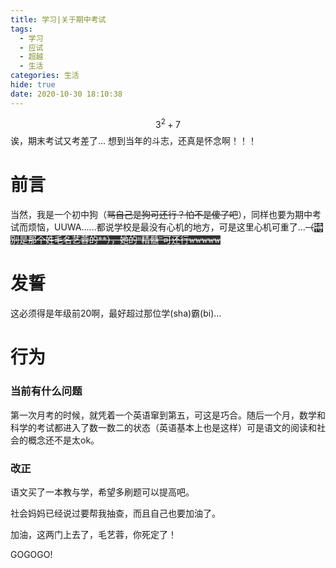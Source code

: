 ```yaml
---
title: 学习|关于期中考试
tags:
  - 学习
  - 应试
  - 超越
  - 生活
categories: 生活
hide: true
date: 2020-10-30 18:10:38
---
```

$$3^2+7$$
诶，期末考试又考差了...
想到当年的斗志，还真是怀念啊！！！<!-- more -->
<h1>
	前言
</h1>
<p>
	当然，我是一个初中狗（<s>骂自己是狗可还行？怕不是傻了吧</s><s></s>），同样也要为期中考试而烦恼，UUWA……都说学校是最没有心机的地方，可是这里心机可重了...<span style="font-family:KaiTi_GB2312;"><span style="font-family:KaiTi_GB2312;"><s>（</s><span style="font-family:KaiTi_GB2312;color:#FFFFFF;background-color:#333333;"><s>特别是那个姓毛名艺蓉的**），她的“精髓”可还行wwwww</s></span></span></span>
</p>

<h1>
	发誓
</h1>
<p>
	这必须得是年级前20啊，最好超过那位学(sha)霸(bi)...
</p>
<h1>
	行为
</h1>
<h3>
	当前有什么问题
</h3>
<p>
	第一次月考的时候，就凭着一个英语窜到第五，可这是巧合。随后一个月，数学和科学的考试都进入了数一数二的状态（英语基本上也是这样）可是语文的阅读和社会的概念还不是太ok。
</p>
<h3>
	改正
</h3>
<p>
	语文买了一本教与学，希望多刷题可以提高吧。
</p>
<p>
	社会妈妈已经说过要帮我抽查，而且自己也要加油了。
</p>
<p>
	加油，这两门上去了，毛艺蓉，你死定了！
</p>
<p>
	GOGOGO!
</p>
